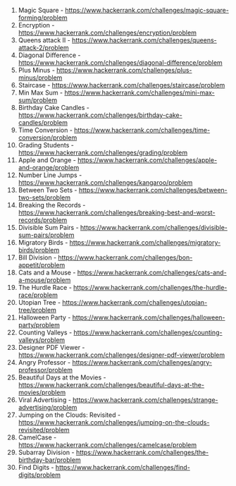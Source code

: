 1) Magic Square - https://www.hackerrank.com/challenges/magic-square-forming/problem  
2) Encryption - https://www.hackerrank.com/challenges/encryption/problem  
3) Queens attack II - https://www.hackerrank.com/challenges/queens-attack-2/problem  
4) Diagonal Difference - https://www.hackerrank.com/challenges/diagonal-difference/problem  
5) Plus Minus - https://www.hackerrank.com/challenges/plus-minus/problem  
6) Staircase - https://www.hackerrank.com/challenges/staircase/problem  
7) Min Max Sum - https://www.hackerrank.com/challenges/mini-max-sum/problem  
8) Birthday Cake Candles - https://www.hackerrank.com/challenges/birthday-cake-candles/problem  
9) Time Conversion - https://www.hackerrank.com/challenges/time-conversion/problem  
10) Grading Students - https://www.hackerrank.com/challenges/grading/problem  
11) Apple and Orange - https://www.hackerrank.com/challenges/apple-and-orange/problem  
12) Number Line Jumps - https://www.hackerrank.com/challenges/kangaroo/problem  
13) Between Two Sets - https://www.hackerrank.com/challenges/between-two-sets/problem  
14) Breaking the Records - https://www.hackerrank.com/challenges/breaking-best-and-worst-records/problem  
15) Divisible Sum Pairs - https://www.hackerrank.com/challenges/divisible-sum-pairs/problem  
16) Migratory Birds - https://www.hackerrank.com/challenges/migratory-birds/problem  
17) Bill Division - https://www.hackerrank.com/challenges/bon-appetit/problem  
18) Cats and a Mouse - https://www.hackerrank.com/challenges/cats-and-a-mouse/problem  
19) The Hurdle Race - https://www.hackerrank.com/challenges/the-hurdle-race/problem  
20) Utopian Tree - https://www.hackerrank.com/challenges/utopian-tree/problem  
21) Halloween Party - https://www.hackerrank.com/challenges/halloween-party/problem  
22) Counting Valleys - https://www.hackerrank.com/challenges/counting-valleys/problem  
23) Designer PDF Viewer - https://www.hackerrank.com/challenges/designer-pdf-viewer/problem  
24) Angry Professor - https://www.hackerrank.com/challenges/angry-professor/problem  
25) Beautiful Days at the Movies - https://www.hackerrank.com/challenges/beautiful-days-at-the-movies/problem  
26) Viral Advertising - https://www.hackerrank.com/challenges/strange-advertising/problem  
27) Jumping on the Clouds: Revisited - https://www.hackerrank.com/challenges/jumping-on-the-clouds-revisited/problem  
28) CamelCase - https://www.hackerrank.com/challenges/camelcase/problem  
29) Subarray Division - https://www.hackerrank.com/challenges/the-birthday-bar/problem  
30) Find Digits - https://www.hackerrank.com/challenges/find-digits/problem